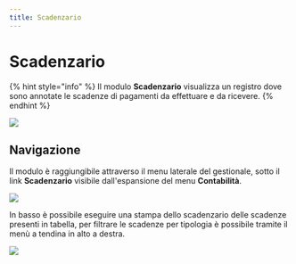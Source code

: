```yaml
---
title: Scadenzario
---
```


# Scadenzario

{% hint style="info" %}
Il modulo **Scadenzario** visualizza un registro dove sono annotate le scadenze di pagamenti da effettuare e da ricevere.
{% endhint %}



![](https://firebasestorage.googleapis.com/v0/b/gitbook-x-prod.appspot.com/o/spaces%2F-LZJeLg23eVDvrCv74U7-887967055%2Fuploads%2FL0QpsPE5uTcyvMU37Oko%2Ffile.png?alt=media)

## Navigazione

Il modulo è raggiungibile attraverso il menu laterale del gestionale, sotto il link **Scadenzario** visibile dall'espansione del menu **Contabilità**.

![](https://firebasestorage.googleapis.com/v0/b/gitbook-x-prod.appspot.com/o/spaces%2F-LZJeLg23eVDvrCv74U7-887967055%2Fuploads%2FIFm6JMfYx2HjVpodgPvt%2Ffile.png?alt=media)

In basso è possibile eseguire una stampa dello scadenzario delle scadenze presenti in tabella, per filtrare le scadenze per tipologia è possibile tramite il menù a tendina in alto a destra.

![](https://firebasestorage.googleapis.com/v0/b/gitbook-x-prod.appspot.com/o/spaces%2F-LZJeLg23eVDvrCv74U7-887967055%2Fuploads%2FMrQ1cjElcAtrpUWCxqWR%2Ffile.png?alt=media)
